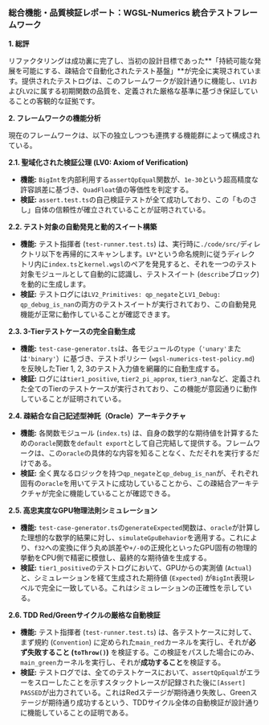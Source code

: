  
### **総合機能・品質検証レポート：WGSL-Numerics 統合テストフレームワーク**

**1. 総評**

リファクタリングは成功裏に完了し、当初の設計目標であった**「持続可能な発展を可能にする、疎結合で自動化されたテスト基盤」**が完全に実現されています。提供されたテストログは、このフレームワークが設計通りに機能し、`LV1`および`LV2`に属する初期関数の品質を、定義された厳格な基準に基づき保証していることの客観的な証拠です。

**2. フレームワークの機能分析**

現在のフレームワークは、以下の独立しつつも連携する機能群によって構成されている。

**2.1. 聖域化された検証公理 (LV0: Axiom of Verification)**
* **機能:** `BigInt`を内部利用する`assertQpEqual`関数が、`1e-30`という超高精度な許容誤差に基づき、`QuadFloat`値の等価性を判定する。
* **検証:** `assert.test.ts`の自己検証テストが全て成功しており、この「ものさし」自体の信頼性が確立されていることが証明されている。

**2.2. テスト対象の自動発見と動的スイート構築**
* **機能:** テスト指揮者 (`test-runner.test.ts`) は、実行時に`./code/src/`ディレクトリ以下を再帰的にスキャンします。`LV*`という命名規則に従うディレクトリ内に`index.ts`と`kernel.wgsl`のペアを発見すると、それを一つのテスト対象モジュールとして自動的に認識し、テストスイート (`describe`ブロック) を動的に生成します。
* **検証:** テストログには`LV2_Primitives: qp_negate`と`LV1_Debug: qp_debug_is_nan`の両方のテストスイートが実行されており、この自動発見機能が正常に動作していることが確認できます。

**2.3. 3-Tierテストケースの完全自動生成**
* **機能:** `test-case-generator.ts`は、各モジュールの`type`（`'unary'`または`'binary'`）に基づき、テストポリシー (`wgsl-numerics-test-policy.md`) を反映したTier 1, 2, 3のテスト入力値を網羅的に自動生成する。
* **検証:** ログには`tier1_positive`, `tier2_pi_approx`, `tier3_nan`など、定義された全てのTierのテストケースが実行されており、この機能が意図通りに動作していることが証明されている。

**2.4. 疎結合な自己記述型神託（Oracle）アーキテクチャ**
* **機能:** 各関数モジュール (`index.ts`) は、自身の数学的な期待値を計算するための`oracle`関数を`default export`として自己完結して提供する。フレームワークは、この`oracle`の具体的な内容を知ることなく、ただそれを実行するだけである。
* **検証:** 全く異なるロジックを持つ`qp_negate`と`qp_debug_is_nan`が、それぞれ固有の`oracle`を用いてテストに成功していることから、この疎結合アーキテクチャが完全に機能していることが確認できる。

**2.5. 高忠実度なGPU物理法則シミュレーション**
* **機能:** `test-case-generator.ts`の`generateExpected`関数は、`oracle`が計算した理想的な数学的結果に対し、`simulateGpuBehavior`を適用する。これにより、`f32`への変換に伴う丸め誤差や`+/-0`の正規化といったGPU固有の物理的挙動をCPU側で精密に模倣し、最終的な期待値を生成する。
* **検証:** `tier1_positive`のテストログにおいて、GPUからの実測値 (`Actual`) と、シミュレーションを経て生成された期待値 (`Expected`) が`BigInt`表現レベルで完全に一致している。これはシミュレーションの正確性を示している。

**2.6. TDD Red/Greenサイクルの厳格な自動検証**
* **機能:** テスト指揮者 (`test-runner.test.ts`) は、各テストケースに対して、まず規約 (`Convention`) に定められた`main_red`カーネルを実行し、それが**必ず失敗すること (`toThrow()`)** を検証する。この検証をパスした場合にのみ、`main_green`カーネルを実行し、それが**成功すること**を検証する。
* **検証:** テストログでは、全てのテストケースにおいて、`assertQpEqual`がエラーをスローしたことを示すスタックトレースが記録された後に`[Assert] PASSED`が出力されている。これはRedステージが期待通り失敗し、Greenステージが期待通り成功するという、TDDサイクル全体の自動検証が設計通りに機能していることの証明である。
 